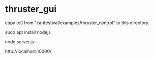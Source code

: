 # thruster_gui

copy tctl from "canfestival/examples/thruster_control" to this directory.

sudo apt install nodejs

node server.js

http://localhost:10000/
